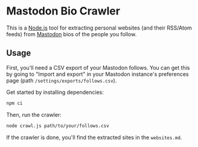 # Mastodon Bio Crawler

This is a [Node.js](https://nodejs.org/en) tool for extracting personal websites (and their RSS/Atom feeds) from [Mastodon](https://mastodon.social/) bios of the people you follow.

## Usage

First, you'll need a CSV export of your Mastodon follows. You can get this by going to "Import and export" in your Mastodon instance's preferences page (path `/settings/exports/follows.csv`).

Get started by installing dependencies:

```sh
npm ci
```

Then, run the crawler:

```sh
node crawl.js path/to/your/follows.csv
```

If the crawler is done, you'll find the extracted sites in the `websites.md`.
